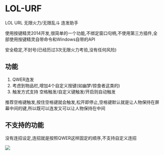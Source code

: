 # LOL-URF
LOL URL 无限火力/无限乱斗 连发助手

使用按键精灵2014开发,很简单的一个功能,不绑定窗口句柄,不使用第三方插件,全部使用按键精灵自带命令和Windows自带的API

安全稳定,不封号(已经历过3次无限火力考验,没有任何风险)

## 功能

1. QWER连发
2. 考虑到物品栏,增加4个自定义按键(如幽梦/掠食者这类的)
3. 触发方式支持 空格触发/自定义键触发/开启则自动触发

推荐空格键触发,按住空格键就会触发,松开即停止,空格键默认就是让人物保持在屏幕中间的键,所以既可以连发又可以让人物保持在中间

## 不支持的功能

没有连招设定,连招就是按照QWER这样固定的顺序,不支持自定义连招

![](https://cdn.jsdelivr.net/gh/cooldev-cn/cdn@latest/20200609123534.png)
